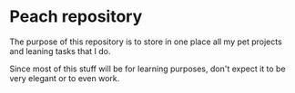 # Peach repository


The purpose of this repository is to store in one place all my pet projects and leaning tasks that I do.

Since most of this stuff will be for learning purposes, don't expect it to be very elegant or to even work.


